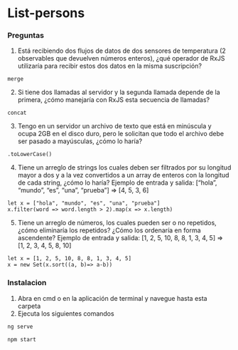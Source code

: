 # List-persons

### Preguntas

1. Está recibiendo dos flujos de datos de dos sensores de temperatura (2
observables que devuelven números enteros), ¿qué operador de RxJS utilizaría
para recibir estos dos datos en la misma suscripción?

```
merge
```

2. Si tiene dos llamadas al servidor y la segunda llamada depende de la primera,
¿cómo manejaría con RxJS esta secuencia de llamadas?

```
concat
```

3. Tengo en un servidor un archivo de texto que está en minúscula y ocupa 2GB
en el disco duro, pero le solicitan que todo el archivo debe ser pasado a
mayúsculas, ¿cómo lo haría?

```
.toLowerCase()
```


4. Tiene un arreglo de strings los cuales deben ser filtrados por su longitud mayor
a dos y a la vez convertidos a un array de enteros con la longitud de cada string,
¿cómo lo haría? Ejemplo de entrada y salida: [“hola”, “mundo”, “es”, “una”,
“prueba”] => [4, 5, 3, 6]

```
let x = ["hola", "mundo", "es", "una", "prueba"]
x.filter(word => word.length > 2).map(x => x.length)
```

5. Tiene un arreglo de números, los cuales pueden ser o no repetidos, ¿cómo
eliminaría los repetidos? ¿Cómo los ordenaría en forma ascendente? Ejemplo
de entrada y salida: [1, 2, 5, 10, 8, 8, 1, 3, 4, 5] => [1, 2, 3, 4, 5, 8, 10]

```
let x = [1, 2, 5, 10, 8, 8, 1, 3, 4, 5]
x = new Set(x.sort((a, b)=> a-b))
```

### Instalacion

1. Abra en cmd o en la aplicación de terminal y navegue hasta esta carpeta
2. Ejecuta los siguientes comandos

```bash
ng serve
```

```bash
npm start
```